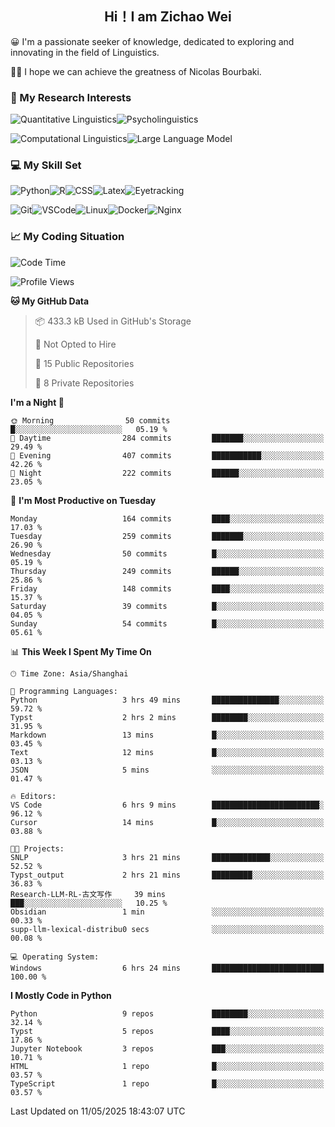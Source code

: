 

## <div align="center">Hi！I am Zichao Wei</div>

😀 I'm a passionate seeker of knowledge, dedicated to exploring and innovating in the field of Linguistics.

🙋‍♂️ I hope we can achieve the greatness of Nicolas Bourbaki.

### 🔬 My Research Interests

![Quantitative Linguistics](https://img.shields.io/badge/Quantitative%20Linguistics-%230072CC.svg?&style=for-the-badge&logo=appveyor&logoColor=white)![Psycholinguistics](https://img.shields.io/badge/Psycholinguistics-%2301a3a1.svg?&style=for-the-badge&logo=AWS%20Amplify&logoColor=white)

![Computational Linguistics](https://img.shields.io/badge/Computational%20Linguistics-%231877F2.svg?&style=for-the-badge&logo=Markdown&logoColor=white)![Large Language Model](https://img.shields.io/badge/Large%20Language%20Model-%23F76300.svg?&style=for-the-badge&logo=Android&logoColor=white)

### 💻 My Skill Set

![Python](https://img.shields.io/badge/Python-%2314354C.svg?style=for-the-badge&logo=python&logoColor=white&color=2AB3E3)![R](https://img.shields.io/badge/-R-276DC3?style=for-the-badge&logo=r&logoColor=white)![CSS](https://img.shields.io/badge/-CSS-1572B6?style=for-the-badge&logo=css3&logoColor=white)![Latex](https://img.shields.io/badge/-Latex-008080?style=for-the-badge&logo=latex&logoColor=white)![Eyetracking](https://img.shields.io/badge/Eyetracking-%230078D6?style=for-the-badge&logo=SearXNG&logoColor=#3050FF)

![Git](https://img.shields.io/badge/-Git-F05032?style=for-the-badge&logo=git&logoColor=white)![VSCode](https://img.shields.io/badge/-VSCode-007ACC?style=for-the-badge&logo=visual-studio-code&logoColor=white)![Linux](https://img.shields.io/badge/-Linux-FCC624?style=for-the-badge&logo=linux&logoColor=black)![Docker](https://img.shields.io/badge/-Docker-2496ED?style=for-the-badge&logo=docker&logoColor=white)![Nginx](https://img.shields.io/badge/-Nginx-009639?style=for-the-badge&logo=nginx&logoColor=white)

### 📈 My Coding Situation

<!--START_SECTION:waka-->
![Code Time](http://img.shields.io/badge/Code%20Time-463%20hrs%2037%20mins-blue)

![Profile Views](http://img.shields.io/badge/Profile%20Views-0-blue)

**🐱 My GitHub Data** 

> 📦 433.3 kB Used in GitHub's Storage 
 > 
> 🚫 Not Opted to Hire
 > 
> 📜 15 Public Repositories 
 > 
> 🔑 8 Private Repositories 
 > 
**I'm a Night 🦉** 

```text
🌞 Morning                50 commits          █░░░░░░░░░░░░░░░░░░░░░░░░   05.19 % 
🌆 Daytime                284 commits         ███████░░░░░░░░░░░░░░░░░░   29.49 % 
🌃 Evening                407 commits         ███████████░░░░░░░░░░░░░░   42.26 % 
🌙 Night                  222 commits         ██████░░░░░░░░░░░░░░░░░░░   23.05 % 
```
📅 **I'm Most Productive on Tuesday** 

```text
Monday                   164 commits         ████░░░░░░░░░░░░░░░░░░░░░   17.03 % 
Tuesday                  259 commits         ███████░░░░░░░░░░░░░░░░░░   26.90 % 
Wednesday                50 commits          █░░░░░░░░░░░░░░░░░░░░░░░░   05.19 % 
Thursday                 249 commits         ██████░░░░░░░░░░░░░░░░░░░   25.86 % 
Friday                   148 commits         ████░░░░░░░░░░░░░░░░░░░░░   15.37 % 
Saturday                 39 commits          █░░░░░░░░░░░░░░░░░░░░░░░░   04.05 % 
Sunday                   54 commits          █░░░░░░░░░░░░░░░░░░░░░░░░   05.61 % 
```


📊 **This Week I Spent My Time On** 

```text
🕑︎ Time Zone: Asia/Shanghai

💬 Programming Languages: 
Python                   3 hrs 49 mins       ███████████████░░░░░░░░░░   59.72 % 
Typst                    2 hrs 2 mins        ████████░░░░░░░░░░░░░░░░░   31.95 % 
Markdown                 13 mins             █░░░░░░░░░░░░░░░░░░░░░░░░   03.45 % 
Text                     12 mins             █░░░░░░░░░░░░░░░░░░░░░░░░   03.13 % 
JSON                     5 mins              ░░░░░░░░░░░░░░░░░░░░░░░░░   01.47 % 

🔥 Editors: 
VS Code                  6 hrs 9 mins        ████████████████████████░   96.12 % 
Cursor                   14 mins             █░░░░░░░░░░░░░░░░░░░░░░░░   03.88 % 

🐱‍💻 Projects: 
SNLP                     3 hrs 21 mins       █████████████░░░░░░░░░░░░   52.52 % 
Typst_output             2 hrs 21 mins       █████████░░░░░░░░░░░░░░░░   36.83 % 
Research-LLM-RL-古文写作     39 mins             ███░░░░░░░░░░░░░░░░░░░░░░   10.25 % 
Obsidian                 1 min               ░░░░░░░░░░░░░░░░░░░░░░░░░   00.33 % 
supp-llm-lexical-distribu0 secs              ░░░░░░░░░░░░░░░░░░░░░░░░░   00.08 % 

💻 Operating System: 
Windows                  6 hrs 24 mins       █████████████████████████   100.00 % 
```

**I Mostly Code in Python** 

```text
Python                   9 repos             ████████░░░░░░░░░░░░░░░░░   32.14 % 
Typst                    5 repos             ████░░░░░░░░░░░░░░░░░░░░░   17.86 % 
Jupyter Notebook         3 repos             ███░░░░░░░░░░░░░░░░░░░░░░   10.71 % 
HTML                     1 repo              █░░░░░░░░░░░░░░░░░░░░░░░░   03.57 % 
TypeScript               1 repo              █░░░░░░░░░░░░░░░░░░░░░░░░   03.57 % 
```




 Last Updated on 11/05/2025 18:43:07 UTC
<!--END_SECTION:waka-->
